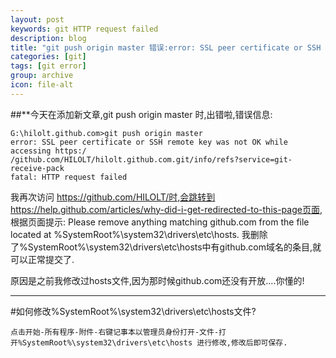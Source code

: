 ```yaml
---
layout: post
keywords: git HTTP request failed
description: blog
title: "git push origin master 错误:error: SSL peer certificate or SSH remote key was not OK while accessing ... fatal: HTTP request failed"
categories: [git]
tags: [git error]
group: archive
icon: file-alt
---
```


##**今天在添加新文章,git push origin master 时,出错啦,错误信息:
	
	G:\hilolt.github.com>git push origin master
	error: SSL peer certificate or SSH remote key was not OK while accessing https:/
	/github.com/HILOLT/hilolt.github.com.git/info/refs?service=git-receive-pack
	fatal: HTTP request failed

我再次访问 https://github.com/HILOLT/时,会跳转到https://help.github.com/articles/why-did-i-get-redirected-to-this-page页面,
根据页面提示:
	Please remove anything matching github.com from the file located at %SystemRoot%\system32\drivers\etc\hosts.
我删除了%SystemRoot%\system32\drivers\etc\hosts中有github.com域名的条目,就可以正常提交了.

原因是之前我修改过hosts文件,因为那时候github.com还没有开放....你懂的!

-----------------------------------------

#如何修改%SystemRoot%\system32\drivers\etc\hosts文件?

	点击开始-所有程序-附件-右键记事本以管理员身份打开-文件-打开%SystemRoot%\system32\drivers\etc\hosts 进行修改,修改后即可保存.

